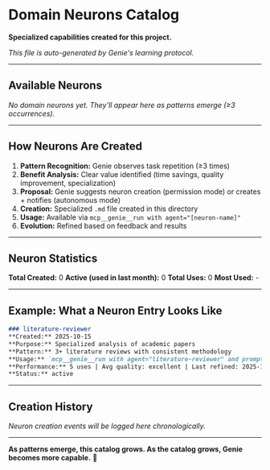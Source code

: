 # Domain Neurons Catalog

**Specialized capabilities created for this project.**

*This file is auto-generated by Genie's learning protocol.*

---

## Available Neurons

*No domain neurons yet. They'll appear here as patterns emerge (≥3 occurrences).*

---

## How Neurons Are Created

1. **Pattern Recognition:** Genie observes task repetition (≥3 times)
2. **Benefit Analysis:** Clear value identified (time savings, quality improvement, specialization)
3. **Proposal:** Genie suggests neuron creation (permission mode) or creates + notifies (autonomous mode)
4. **Creation:** Specialized `.md` file created in this directory
5. **Usage:** Available via `mcp__genie__run with agent="[neuron-name]"`
6. **Evolution:** Refined based on feedback and results

---

## Neuron Statistics

**Total Created:** 0
**Active (used in last month):** 0
**Total Uses:** 0
**Most Used:** -

---

## Example: What a Neuron Entry Looks Like

```markdown
### literature-reviewer
**Created:** 2025-10-15
**Purpose:** Specialized analysis of academic papers
**Pattern:** 3+ literature reviews with consistent methodology
**Usage:** `mcp__genie__run with agent="literature-reviewer" and prompt="Review: @paper.pdf"`
**Performance:** 5 uses | Avg quality: excellent | Last refined: 2025-10-18
**Status:** active
```

---

## Creation History

*Neuron creation events will be logged here chronologically.*

---

**As patterns emerge, this catalog grows. As the catalog grows, Genie becomes more capable.** 🧞
